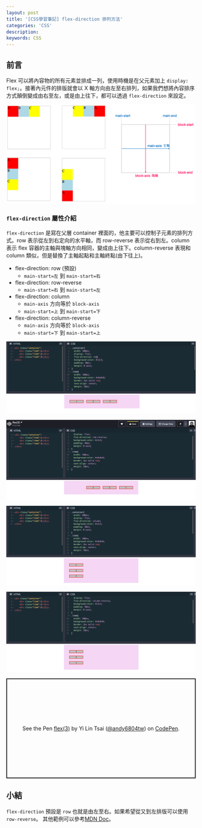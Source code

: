```yaml
---
layout: post
title: '[CSS學習筆記] flex-direction 排列方法'
categories: 'CSS'
description: 
keywords: CSS
---
```


## 前言
Flex 可以將內容物的所有元素並排成一列，使用時機是在父元素加上 `display: flex;`。接著內元件的排版就會以 X 軸方向由左至右排列，如果我們想將內容排序方式顛倒變成由右至左，或是由上往下，都可以透過 `flex-direction` 來設定。

![](/images/posts/css/2021/img1100527-5.png)


### `flex-direction` 屬性介紹
`flex-direction` 是寫在父層 container 裡面的，他主要可以控制子元素的排列方式。row 表示從左到右定向的水平軸，而 row-reverse 表示從右到左。column 表示 flex 容器的主軸與塊軸方向相同，變成由上往下。column-reverse 表現和 column 類似，但是替換了主軸起點和主軸終點(由下往上)。

- flex-direction: row (預設)
    - `main-start=左` 到 `main-start=右`
- flex-direction: row-reverse
    - `main-start=右` 到 `main-start=左`
- flex-direction: column
    - `main-axis` 方向等於 `block-axis`
    - `main-start=上` 到 `main-start=下`
- flex-direction: column-reverse
    - `main-axis` 方向等於 `block-axis`
    - `main-start=下` 到 `main-start=上`


![](/images/posts/css/2021/img1100527-1.png)

![](/images/posts/css/2021/img1100527-2.png)

![](/images/posts/css/2021/img1100527-3.png)

![](/images/posts/css/2021/img1100527-4.png)

<p class="codepen" data-height="265" data-theme-id="dark" data-default-tab="css,result" data-user="andy6804tw" data-slug-hash="LYWLaed" style="height: 265px; box-sizing: border-box; display: flex; align-items: center; justify-content: center; border: 2px solid; margin: 1em 0; padding: 1em;" data-pen-title="flex(3)">
  <span>See the Pen <a href="https://codepen.io/andy6804tw/pen/LYWLaed">
  flex(3)</a> by Yi Lin Tsai  (<a href="https://codepen.io/andy6804tw">@andy6804tw</a>)
  on <a href="https://codepen.io">CodePen</a>.</span>
</p>
<script async src="https://cpwebassets.codepen.io/assets/embed/ei.js"></script>

## 小結
`flex-direction` 預設是 `row` 也就是由左至右。如果希望從又到左排版可以使用 `row-reverse`。
其他範例可以參考[MDN Doc](https://developer.mozilla.org/en-US/docs/Web/CSS/flex-direction)。

